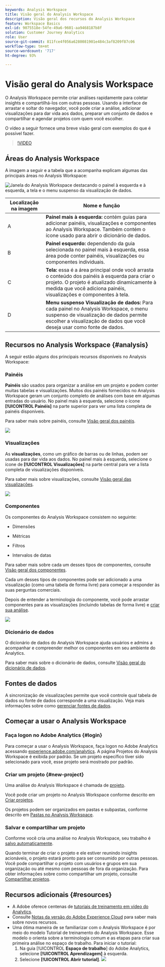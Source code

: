 ```yaml
---
keywords: Analysis Workspace
title: Visão geral do Analysis Workspace
description: Visão geral dos recursos do Analysis Workspace
feature: Workspace Basics
exl-id: 9075518e-54fe-49a6-9601-aa9468187b8f
solution: Customer Journey Analytics
role: User
source-git-commit: 811fce4f056a6280081901e484c3af8209f87c06
workflow-type: tm+mt
source-wordcount: '717'
ht-degree: 93%

---
```


# Visão geral do Analysis Workspace

O Analysis Workspace permite criar análises rapidamente para coletar insights e compartilhá-los com outras pessoas. Usando a interface de arrastar e soltar do navegador, você pode criar a análise, adicionar visualizações para dar vida aos dados, preparar um conjunto de dados e compartilhar e agendar projetos com quem você escolher.

O vídeo a seguir fornece uma breve visão geral com exemplos do que é possível fazer.

>[!VIDEO](https://video.tv.adobe.com/v/26266/?quality=12)

## Áreas do Analysis Workspace

A imagem a seguir e a tabela que a acompanha explicam algumas das principais áreas no Analysis Workspace:

![Janela do Analysis Workspace destacando o painel à esquerda e à esquerda, a tela e o menu suspenso da visualização de dados.](assets/analysis-workspace-overvew.png)

| Localização na imagem | Nome e função |
|---------|----------|
| A | **Painel mais à esquerda:** contém guias para adicionar painéis, visualizações e componentes ao Analysis Workspace. Também contém o ícone usado para abrir o dicionário de dados. |
| B | **Painel esquerdo:** dependendo da guia selecionada no painel mais à esquerda, essa área pode conter painéis, visualizações ou componentes individuais. |
| C | **Tela:** essa é a área principal onde você arrasta o conteúdo dos painéis à esquerda para criar o projeto. O projeto é atualizado dinamicamente à medida que você adiciona painéis, visualizações e componentes à tela. |
| D | **Menu suspenso Visualização de dados:** Para cada painel no Analysis Workspace, o menu suspenso de visualização de dados permite escolher a visualização de dados que você deseja usar como fonte de dados. |

## Recursos no Analysis Workspace {#analysis}

A seguir estão alguns dos principais recursos disponíveis no Analysis Workspace:

### Painéis

**Painéis** são usados para organizar a análise em um projeto e podem conter muitas tabelas e visualizações. Muitos dos painéis fornecidos no Analysis Workspace geram um conjunto completo de análises com base em algumas entradas do usuário. No painel mais à esquerda, selecione o ícone **[!UICONTROL Painéis]** na parte superior para ver uma lista completa de painéis disponíveis.

Para saber mais sobre painéis, consulte [Visão geral dos painéis](/help/analysis-workspace/c-panels/panels.md).

![](assets/build-panels.png)

### Visualizações

As **visualizações**, como um gráfico de barras ou de linhas, podem ser usadas para dar vida aos dados. No painel mais à esquerda, selecione o ícone de **[!UICONTROL Visualizações]** na parte central para ver a lista completa de visualizações disponíveis.

Para saber mais sobre visualizações, consulte [Visão geral das visualizações](/help/analysis-workspace/visualizations/freeform-analysis-visualizations.md).

![](assets/build-visualizations.png)

### Componentes

Os componentes do Analysis Workspace consistem no seguinte:

* Dimensões

* Métricas

* Filtros

* Intervalos de datas

Para saber mais sobre cada um desses tipos de componentes, consulte [Visão geral dos componentes](/help/components/overview.md).

Cada um desses tipos de componentes pode ser adicionado a uma visualização (como uma tabela de forma livre) para começar a responder às suas perguntas comerciais.

Depois de entender a terminologia do componente, você pode arrastar componentes para as visualizações (incluindo tabelas de forma livre) e [criar sua análise](/help/analysis-workspace/visualizations/freeform-table/freeform-table.md).

![](assets/build-components.png)

### Dicionário de dados

O dicionário de dados do Analysis Workspace ajuda usuários e admins a acompanhar e compreender melhor os componentes em seu ambiente do Analytics.

Para saber mais sobre o dicionário de dados, consulte [Visão geral do dicionário de dados](/help/components/data-dictionary/data-dictionary-overview.md).

## Fontes de dados

A sincronização de visualizações permite que você controle qual tabela de dados ou fonte de dados corresponde a uma visualização. Veja mais informações sobre como [gerenciar fontes de dados](/help/analysis-workspace/visualizations/t-sync-visualization.md).

## Começar a usar o Analysis Workspace

### Faça logon no Adobe Analytics {#login}

Para começar a usar o Analysis Workspace, faça logon no Adobe Analytics acessando [experience.adobe.com/analytics](https://experience.adobe.com/analytics). A página Projetos do Analysis Workspace é exibida por padrão. Se um projeto específico tiver sido selecionado para você, esse projeto será mostrado por padrão.

### Criar um projeto {#new-project}

Uma análise do Analysis Workspace é chamada de [projeto](/help/analysis-workspace/build-workspace-project/freeform-overview.md).

Você pode criar um projeto no Analysis Workspace conforme descrito em [Criar projetos](/help/analysis-workspace/build-workspace-project/create-projects.md).

Os projetos podem ser organizados em pastas e subpastas, conforme descrito em [Pastas no Analysis Workspace](/help/analysis-workspace/build-workspace-project/workspace-folders/about-folders.md).

### Salvar e compartilhar um projeto

Conforme você cria uma análise no Analysis Workspace, seu trabalho é [salvo automaticamente](/help/analysis-workspace/build-workspace-project/save-projects.md).

Quando terminar de criar o projeto e ele estiver reunindo insights acionáveis, o projeto estará pronto para ser consumido por outras pessoas. Você pode compartilhar o projeto com usuários e grupos em sua organização ou até mesmo com pessoas de fora da organização. Para obter informações sobre como compartilhar um projeto, consulte [Compartilhar projetos](/help/analysis-workspace/curate-share/share-projects.md).

## Recursos adicionais {#resources}

* A Adobe oferece centenas de [tutoriais de treinamento em vídeo do Analytics](https://experienceleague.adobe.com/docs/analytics-learn/tutorials/overview.html?lang=pt-BR).
* Consulte [Notas da versão do Adobe Experience Cloud](https://experienceleague.adobe.com/docs/release-notes/experience-cloud/current.html?lang=pt-BR#analytics) para saber mais sobre novos recursos.
* Uma ótima maneira de se familiarizar com o Analysis Workspace é por meio do modelo Tutorial de treinamento do Analysis Workspace. Esse modelo o orienta sobre a terminologia comum e as etapas para criar sua primeira análise no espaço de trabalho. Para iniciar o tutorial:
   1. Na guia [!UICONTROL **Espaço de trabalho**] do Adobe Analytics, selecione **[!UICONTROL Aprendizagem]** à esquerda.
   1. Selecione **[!UICONTROL Abrir tutorial]**.
      ![](assets/training-tutorial.png)
